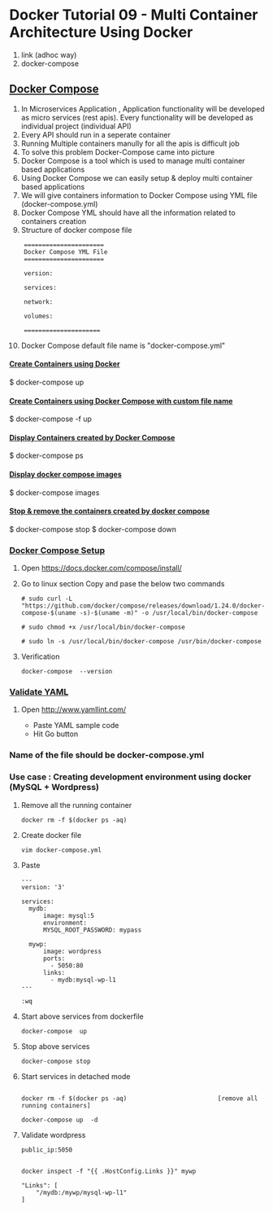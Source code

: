 # Docker Tutorial 09 - Multi Container Architecture Using Docker   

1. link (adhoc way)
2. docker-compose

## <ins>Docker Compose</ins>

1. In Microservices Application , Application functionality will be developed as micro services (rest apis). Every functionality will be developed as individual project (individual API)
2. Every API should run in a seperate container
3. Running Multiple containers manully for all the apis is difficult job
4. To solve this problem Docker-Compose came into picture
5. Docker Compose is a tool which is used to manage multi container based applications
6. Using Docker Compose we can easily setup & deploy multi container based applications
7. We will give containers information to Docker Compose using YML file  (docker-compose.yml)
8. Docker Compose YML should have all the information related to containers creation
9. Structure of docker compose file
```
	======================
	Docker Compose YML File
	======================

	version:

	services:

	network:

	volumes:

	=====================
```

10.  Docker Compose default file name is  "docker-compose.yml"

#### <ins>Create Containers using Docker</ins>
$ docker-compose up

#### <ins>Create Containers using Docker Compose with custom file name</ins>
$ docker-compose -f <filename> up

#### <ins>Display Containers created by Docker Compose</ins>
$ docker-compose ps

#### <ins>Display docker compose images</ins>
$ docker-compose images

#### <ins>Stop & remove the containers created by docker compose</ins>
$ docker-compose stop
$ docker-compose down

### <ins>Docker Compose Setup</ins>

	  
1.	Open https://docs.docker.com/compose/install/ 
	  
		
2.	Go to linux section Copy and pase the below two commands

	  ```
	  # sudo curl -L "https://github.com/docker/compose/releases/download/1.24.0/docker-compose-$(uname -s)-$(uname -m)" -o /usr/local/bin/docker-compose
	  
	  # sudo chmod +x /usr/local/bin/docker-compose
	  
	  # sudo ln -s /usr/local/bin/docker-compose /usr/bin/docker-compose
	  ```		
		
3.	Verification

      `docker-compose  --version`	  
		
### <ins>Validate YAML</ins>

1.  Open  http://www.yamllint.com/

      * Paste YAML sample code  
	  * Hit Go button


### Name of the file should be docker-compose.yml

### Use case : Creating development environment using docker (MySQL + Wordpress)

1.  Remove all the running container

      `docker rm -f $(docker ps -aq)`

2.  Create docker file
 
      `vim docker-compose.yml`

3.  Paste
    
      ```
	  ---
      version: '3'

      services:
		mydb:
			image: mysql:5
			environment:
			MYSQL_ROOT_PASSWORD: mypass

		mywp:
			image: wordpress
			ports:
			  - 5050:80
            links:
			  - mydb:mysql-wp-l1
      ---

	  :wq
      ```	

4.  Start above services from dockerfile 

      `docker-compose  up`
	  
5.  Stop above services 
    
      `docker-compose stop`	
	  
6.	Start services in detached mode 

      ```
	  
      docker rm -f $(docker ps -aq)                  		[remove all running containers]
	  
	  docker-compose up  -d
	  
      ```
7.  Validate wordpress 

      `public_ip:5050`	  
	
	  ```
	
	  docker inspect -f "{{ .HostConfig.Links }}" mywp
 
      "Links": [
          "/mydb:/mywp/mysql-wp-l1"
      ]
	  
	  ```  
	  
	  